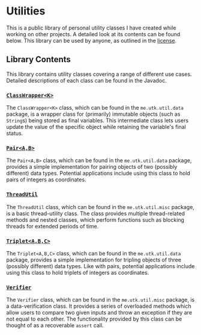 # Utilities
This is a public library of personal utility classes I have created while working on other projects. A detailed look at its contents can be found below. This library can be used by anyone, as outlined in the [license](https://github.com/utk003/Utilities/blob/main/LICENSE).

## Library Contents
This library contains utility classes covering a range of different use cases. Detailed descriptions of each class can be found in the Javadoc.

### [```ClassWrapper<K>```](https://github.com/utk003/Utilities/blob/main/src/me/utk/util/data/ClassWrapper.java)
The ```ClassWrapper<K>``` class, which can be found in the ```me.utk.util.data``` package, is a wrapper class for (primarily) immutable objects (such as ```String```s) being stored as final variables. This intermediate class lets users update the value of the specific object while retaining the variable's final status.

### [```Pair<A,B>```](https://github.com/utk003/Utilities/blob/main/src/me/utk/util/data/Pair.java)
The ```Pair<A,B>``` class, which can be found in the ```me.utk.util.data``` package, provides a simple implementation for pairing objects of two (possibly different) data types. Potential applications include using this class to hold pairs of integers as coordinates.

### [```ThreadUtil```](https://github.com/utk003/Utilities/blob/main/src/me/utk/util/misc/ThreadUtil.java)
The ```ThreadUtil``` class, which can be found in the ```me.utk.util.misc``` package, is a basic thread-utility class. The class provides multiple thread-related methods and nested classes, which perform functions such as blocking threads for extended periods of time.

### [```Triplet<A,B,C>```](https://github.com/utk003/Utilities/blob/main/src/me/utk/util/data/Triplet.java)
The ```Triplet<A,B,C>``` class, which can be found in the ```me.utk.util.data``` package, provides a simple implementation for tripling objects of three (possibly different) data types. Like with pairs, potential applications include using this class to hold triplets of integers as coordinates.

### [```Verifier```](https://github.com/utk003/Utilities/blob/main/src/me/utk/util/misc/Verifier.java)
The ```Verifier``` class, which can be found in the ```me.utk.util.misc``` package, is a data-verification class. It provides a series of overloaded methods which allow users to compare two given inputs and throw an exception if they are not equal to each other. The functionality provided by this class can be thought of as a recoverable ```assert``` call.

